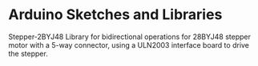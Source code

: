 Arduino Sketches and Libraries
======================

Stepper-2BYJ48
	Library for bidirectional operations for 28BYJ48 stepper motor with a 5-way connector,
	using a ULN2003 interface board to drive the stepper.